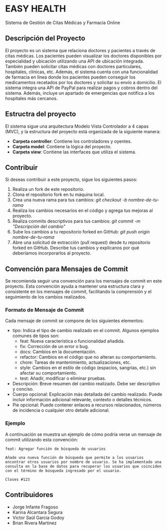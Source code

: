# EASY HEALTH 
Sistema de Gestión de Citas Médicas y Farmacia Online

## Descripción del Proyecto

El proyecto es un sistema que relaciona doctores y pacientes a través de citas médicas. Los pacientes pueden visualizar los doctores disponibles por especialidad y ubicación utilizando una API de ubicación integrada. También pueden solicitar citas médicas con doctores particulares, hospitales, clínicas, etc. Además, el sistema cuenta con una funcionalidad de farmacia en línea donde los pacientes pueden conseguir los medicamentos recetados por los doctores y solicitar su envío a domicilio. El sistema integra una API de PayPal para realizar pagos y cobros dentro del sistema. Además, incluye un apartado de emergencias que notifica a los hospitales más cercanos.

## Estructra del proyecto

El sistema sigue una arquitectura Modelo Vista Controlador a 4 capas (MVC), y la estructura del proyecto está organizada de la siguiente manera:

- **Carpeta controller**: Contiene los controladores y oyentes.
- **Carpeta model**: Contiene la lógica del proyecto.
- **Carpeta view**: Contiene las interfaces que utiliza el sistema.

## Contribuir

Si deseas contribuir a este proyecto, sigue los siguientes pasos:

1. Realiza un fork de este repositorio.
2. Clona el repositorio fork en tu máquina local.
3. Crea una nueva rama para tus cambios: *git checkout -b nombre-de-tu-rama*
4. Realiza los cambios necesarios en el código y agrega tus mejoras al proyecto.
5. Realiza commits descriptivos para tus cambios: *git commit -m "Descripción del cambio"*
6. Sube los cambios a tu repositorio forked en GitHub: *git push origin nombre-de-tu-rama*
7. Abre una solicitud de extracción (pull request) desde tu repositorio forked en GitHub. Describe tus cambios y explícanos por qué deberíamos incorporarlos al proyecto.

## Convención para Mensajes de Commit

Se recomienda seguir una convención para los mensajes de commit en este proyecto. Esta convención ayuda a mantener una estructura clara y consistente en los mensajes de commit, facilitando la comprensión y el seguimiento de los cambios realizados.

### Formato de Mensaje de Commit

Cada mensaje de commit se compone de los siguientes elementos:
* tipo: Indica el tipo de cambio realizado en el commit. Algunos ejemplos comunes de tipos son:
  * feat: Nueva característica o funcionalidad añadida.
  * fix: Corrección de un error o bug.
  * docs: Cambios en la documentación.
  * refactor: Cambios en el código que no alteran su comportamiento.
  * chore: Tareas de mantenimiento, actualizaciones, etc.
  * style: Cambios en el estilo de código (espacios, sangrías, etc.) sin afectar su comportamiento.
  * test: Añadir, modificar o eliminar pruebas.
* Descripción: Breve resumen del cambio realizado. Debe ser descriptivo y conciso.
* Cuerpo opcional: Explicación más detallada del cambio realizado. Puede incluir información adicional relevante, contexto o detalles técnicos.
* Pie opcional: Puede contener enlaces a recursos relacionados, números de incidencia o cualquier otro detalle adicional.

### Ejemplo
A continuación se muestra un ejemplo de cómo podría verse un mensaje de commit utilizando esta convención:

``` 
feat: Agregar función de búsqueda de usuarios

Añade una nueva función de búsqueda que permite a los usuarios encontrar otros usuarios por nombre de usuario. Se ha implementado una consulta en la base de datos para recuperar los usuarios que coinciden con el término de búsqueda ingresado por el usuario.

Closes #123 
```



## Contribuidores 

* Jorge Infante Fragoso
* Karina Alcantara Segura
* Victor Saúl Garcia Godoy
* Brian Rivera Martinez
